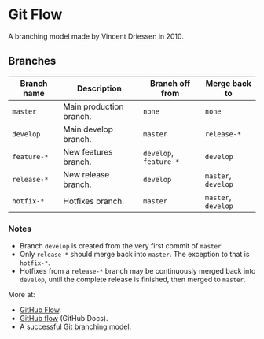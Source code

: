# Git Flow

A branching model made by Vincent Driessen in 2010.

## Branches

Branch name|Description|Branch off from|Merge back to
---|---|---|---
`master`|Main production branch.|`none`|`none`
`develop`|Main develop branch.|`master`|`release-*`
`feature-*`|New features branch.|`develop`, `feature-*`|`develop`
`release-*`|New release branch.| `develop`|`master`, `develop`
`hotfix-*`|Hotfixes branch.|`master`|`master`, `develop`

### Notes

- Branch `develop` is created from the very first commit of `master`.
- Only `release-*` should merge back into `master`. The exception to that is `hotfix-*`.
- Hotfixes from a `release-*` branch may be continuously merged back into `develop`, until the complete release is finished, then merged to `master`.

More at:

- [GitHub Flow](https://githubflow.github.io/).
- [GitHub flow](https://docs.github.com/en/get-started/quickstart/github-flow) (GitHub Docs).
- [A successful Git branching model](https://nvie.com/posts/a-successful-git-branching-model/).
